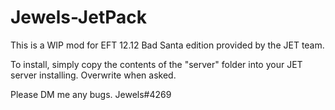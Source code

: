 # Jewels-JetPack
This is a WIP mod for EFT 12.12 Bad Santa edition provided by the JET team.

To install, simply copy the contents of the "server" folder into your JET server installing. Overwrite when asked.

Please DM me any bugs. Jewels#4269
